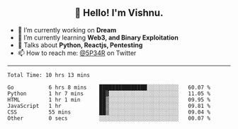 <h2 align="center">👋 Hello! I'm Vishnu.</h2>


- 🔭 I’m currently working on **Dream**
- 🌱 I’m currently learning **Web3, and Binary Exploitation**
- 💬 Talks about **Python, Reactjs, Pentesting**
- 📫 How to reach me: [@5P34R](https://twitter.com/Vishnu27302693) on Twitter

---
<!--START_SECTION:waka-->

```text
Total Time: 10 hrs 13 mins

Go           6 hrs 8 mins    ███████████████░░░░░░░░░░   60.07 %
Python       1 hr 7 mins     ██▓░░░░░░░░░░░░░░░░░░░░░░   11.05 %
HTML         1 hr 1 min      ██▒░░░░░░░░░░░░░░░░░░░░░░   09.95 %
JavaScript   1 hr            ██▒░░░░░░░░░░░░░░░░░░░░░░   09.81 %
CSS          55 mins         ██▒░░░░░░░░░░░░░░░░░░░░░░   09.04 %
Other        0 secs          ░░░░░░░░░░░░░░░░░░░░░░░░░   00.07 %
```

<!--END_SECTION:waka-->
